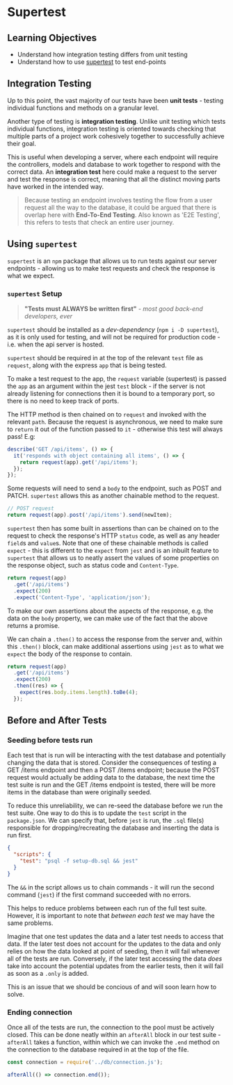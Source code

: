 # Supertest

## Learning Objectives

- Understand how integration testing differs from unit testing
- Understand how to use [supertest](https://www.npmjs.com/package/supertest) to test end-points

## Integration Testing

Up to this point, the vast majority of our tests have been **unit tests** - testing individual functions and methods on a granular level.

Another type of testing is **integration testing**. Unlike unit testing which tests individual functions, integration testing is oriented towards checking that multiple parts of a project work cohesively together to successfully achieve their goal.

This is useful when developing a server, where each endpoint will require the controllers, models and database to work together to respond with the correct data. An **integration test** here could make a request to the server and test the response is correct, meaning that all the distinct moving parts have worked in the intended way.

> Because testing an endpoint involves testing the flow from a user request all the way to the database, it could be argued that there is overlap here with **End-To-End Testing**. Also known as 'E2E Testing', this refers to tests that check an entire user journey.

## Using `supertest`

`supertest` is an `npm` package that allows us to run tests against our server endpoints - allowing us to make test requests and check the response is what we expect.

### `supertest` Setup

> **"Tests must ALWAYS be written first"** - _most good back-end developers, ever_

`supertest` should be installed as a _dev-dependency_ (`npm i -D supertest`), as it is only used for testing, and will not be required for production code - i.e. when the api server is hosted.

`supertest` should be required in at the top of the relevant `test` file as `request`, along with the express `app` that is being tested.

To make a test request to the app, the `request` variable (supertest) is passed the `app` as an argument within the jest `test` block - if the server is not already listening for connections then it is bound to a temporary port, so there is no need to keep track of ports.

The HTTP method is then chained on to `request` and invoked with the relevant `path`. Because the request is asynchronous, we need to make sure to `return` it out of the function passed to `it` - otherwise this test will always pass!
E.g:

```js
describe('GET /api/items', () => {
  it('responds with object containing all items', () => {
    return request(app).get('/api/items');
  });
});
```

Some requests will need to send a `body` to the endpoint, such as POST and PATCH. `supertest` allows this as another chainable method to the request.

```js
// POST request
return request(app).post('/api/items').send(newItem);
```

`supertest` then has some built in assertions than can be chained on to the request to check the response's HTTP `status` code, as well as any header `field`s and `value`s. Note that one of these chainable methods is called `expect` - this is different to the `expect` from `jest` and is an inbuilt feature to `supertest` that allows us to neatly assert the values of some properties on the response object, such as status code and `Content-Type`.

```js
return request(app)
  .get('/api/items')
  .expect(200)
  .expect('Content-Type', 'application/json');
```

To make our own assertions about the aspects of the response, e.g. the data on the `body` property, we can make use of the fact that the above returns a promise.

We can chain a `.then()` to access the response from the server and, within this `.then()` block, can make additional assertions using `jest` as to what we `expect` the body of the response to contain.

```js
return request(app)
  .get('/api/items')
  .expect(200)
  .then((res) => {
    expect(res.body.items.length).toBe(4);
  });
```

## Before and After Tests

### Seeding before tests run

Each test that is run will be interacting with the test database and potentially changing the data that is stored. Consider the consequences of testing a GET /items endpoint and then a POST /items endpoint; because the POST request would actually be adding data to the database, the next time the test suite is run and the GET /items endpoint is tested, there will be more items in the database than were originally seeded.

To reduce this unreliability, we can re-seed the database before we run the test suite. One way to do this is to update the `test` script in the `package.json`. We can specify that, before `jest` is run, the `.sql` file(s) responsible for dropping/recreating the database and inserting the data is run first.

```json
{
  "scripts": {
    "test": "psql -f setup-db.sql && jest"
  }
}
```

The `&&` in the script allows us to chain commands - it will run the second command (`jest`) if the first command succeeded with no errors.

This helps to reduce problems between each run of the full test suite. However, it is important to note that _between each test_ we may have the same problems.

Imagine that one test updates the data and a later test needs to access that data. If the later test does not account for the updates to the data and only relies on how the data looked at point of seeding, then it will fail whenever all of the tests are run. Conversely, if the later test accessing the data _does_ take into account the potential updates from the earlier tests, then it will fail as soon as a `.only` is added.

This is an issue that we should be concious of and will soon learn how to solve.

### Ending connection

Once all of the tests are run, the connection to the pool must be actively closed. This can be done neatly within an `afterAll` block in our test suite - `afterAll` takes a function, within which we can invoke the `.end` method on the connection to the database required in at the top of the file.

```js
const connection = require('../db/connection.js');

afterAll(() => connection.end());
```
